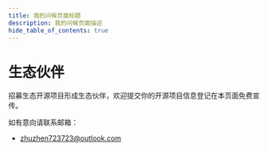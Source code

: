 ```yaml
---
title: 我的问候页面标题
description: 我的问候页面描述
hide_table_of_contents: true
---
```


# 生态伙伴

招募生态开源项目形成生态伙伴，欢迎提交你的开源项目信息登记在本页面免费宣传。

如有意向请联系邮箱： 

- zhuzhen723723@outlook.com